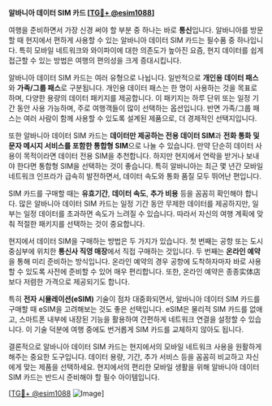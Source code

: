 **알바니아 데이터 SIM 카드 [[TG💪+ @esim1088](https://t.me/s/esim1088)]**

여행을 준비하면서 가장 신경 써야 할 부분 중 하나는 바로 **통신**입니다. 알바니아를 방문할 때 현지에서 편하게 사용할 수 있는 알바니아 데이터 SIM 카드는 필수품 중 하나입니다. 특히 모바일 네트워크와 와이파이에 대한 의존도가 높아진 요즘, 현지 데이터를 쉽게 접근할 수 있는 방법은 여행의 편의성을 크게 증대시킵니다.

알바니아 데이터 SIM 카드는 여러 유형으로 나뉩니다. 일반적으로 **개인용 데이터 패스**와 **가족/그룹 패스**로 구분됩니다. 개인용 데이터 패스는 한 명이 사용하는 것을 목표로 하며, 다양한 용량의 데이터 패키지를 제공합니다. 이 패키지는 하루 단위 또는 일정 기간 동안 사용 가능하며, 주로 여행객들이 많이 선택하는 옵션입니다. 반면 가족/그룹 패스는 여러 사람이 함께 사용할 수 있도록 설계된 제품으로, 더 경제적인 선택지입니다.

또한 알바니아 데이터 SIM 카드는 **데이터만 제공하는 전용 데이터 SIM**과 **전화 통화 및 문자 메시지 서비스를 포함한 통합형 SIM**으로 나눌 수 있습니다. 만약 단순히 데이터 사용이 목적이라면 데이터 전용 SIM을 추천합니다. 하지만 현지에서 연락을 받거나 보내야 한다면 통합형 SIM을 선택하는 것이 좋습니다. 특히 알바니아는 최근 몇 년간 모바일 네트워크 인프라가 급속히 발전하면서, 데이터 속도와 통화 품질 모두 뛰어난 편입니다.

SIM 카드를 구매할 때는 **유효기간**, **데이터 속도**, **추가 비용** 등을 꼼꼼히 확인해야 합니다. 많은 알바니아 데이터 SIM 카드는 일정 기간 동안 무제한 데이터를 제공하지만, 일부는 일정 데이터를 초과하면 속도가 느려질 수 있습니다. 따라서 자신의 여행 계획에 맞춰 적절한 패키지를 선택하는 것이 중요합니다.

현지에서 데이터 SIM을 구매하는 방법은 두 가지가 있습니다. 첫 번째는 공항 또는 도시 중심부에 위치한 **통신사 직영 매장**에서 직접 구매하는 것입니다. 두 번째는 **온라인 예약**을 통해 미리 준비하는 방식입니다. 온라인 예약의 경우 공항에 도착하자마자 바로 사용할 수 있도록 사전에 준비할 수 있어 매우 편리합니다. 또한, 온라인 예약은 종종实体店보다 저렴한 가격으로 제공되기도 합니다.

특히 **전자 시뮬레이션(eSIM)** 기술이 점차 대중화되면서, 알바니아 데이터 SIM 카드를 구매할 때 eSIM을 고려해보는 것도 좋은 선택입니다. eSIM은 물리적 SIM 카드를 없애고, 스마트폰 내부에 내장된 기능을 활용하여 간편하게 네트워크 연결을 설정할 수 있습니다. 이 기술 덕분에 여행 중에도 번거롭게 SIM 카드를 교체하지 않아도 됩니다.

결론적으로 알바니아 데이터 SIM 카드는 현지에서의 모바일 네트워크 사용을 원활하게 해주는 중요한 도구입니다. 데이터 용량, 기간, 추가 서비스 등을 꼼꼼히 비교하고 자신에게 맞는 제품을 선택하세요. 현지에서의 편리한 모바일 생활을 위해 알바니아 데이터 SIM 카드는 반드시 준비해야 할 필수 아이템입니다.

[[TG💪+ @esim1088](https://t.me/s/esim1088) ![Image](https://i.postimg.cc/Y0z9fWf4/image.png)]